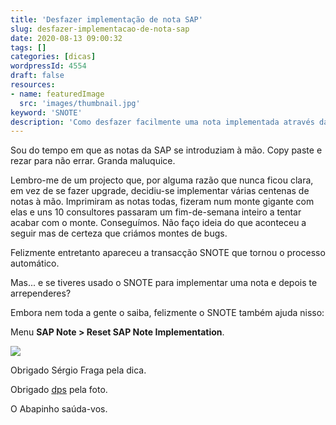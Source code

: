 ```yaml
---
title: 'Desfazer implementação de nota SAP'
slug: desfazer-implementacao-de-nota-sap
date: 2020-08-13 09:00:32
tags: []
categories: [dicas]
wordpressId: 4554
draft: false
resources:
- name: featuredImage
  src: 'images/thumbnail.jpg'
keyword: 'SNOTE'
description: 'Como desfazer facilmente uma nota implementada através da transacção SNOTE utilizando a própria transacção SNOTE.'
---
```

Sou do tempo em que as notas da SAP se introduziam à mão. Copy paste e rezar para não errar. Granda maluquice.

Lembro-me de um projecto que, por alguma razão que nunca ficou clara, em vez de se fazer upgrade, decidiu-se implementar várias centenas de notas à mão. Imprimiram as notas todas, fizeram num monte gigante com elas e uns 10 consultores passaram um fim-de-semana inteiro a tentar acabar com o monte. Conseguímos. Não faço ideia do que aconteceu a seguir mas de certeza que criámos montes de bugs.

<!--more-->

Felizmente entretanto apareceu a transacção SNOTE que tornou o processo automático.

Mas... e se tiveres usado o SNOTE para implementar uma nota e depois te arrependeres?

Embora nem toda a gente o saiba, felizmente o SNOTE também ajuda nisso:

Menu **SAP Note > Reset SAP Note Implementation**.

[![][1]][1]

Obrigado Sérgio Fraga pela dica.

Obrigado [dps][2] pela foto.

O Abapinho saúda-vos.

   [1]: images/undo_sap_note.png
   [2]: https://visualhunt.co/a5/a0b96f2b
